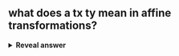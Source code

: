 ## what does a tx ty mean in affine transformations?&nbsp;
<details>
<summary><b>Reveal answer</b></summary>
translation
</details>
